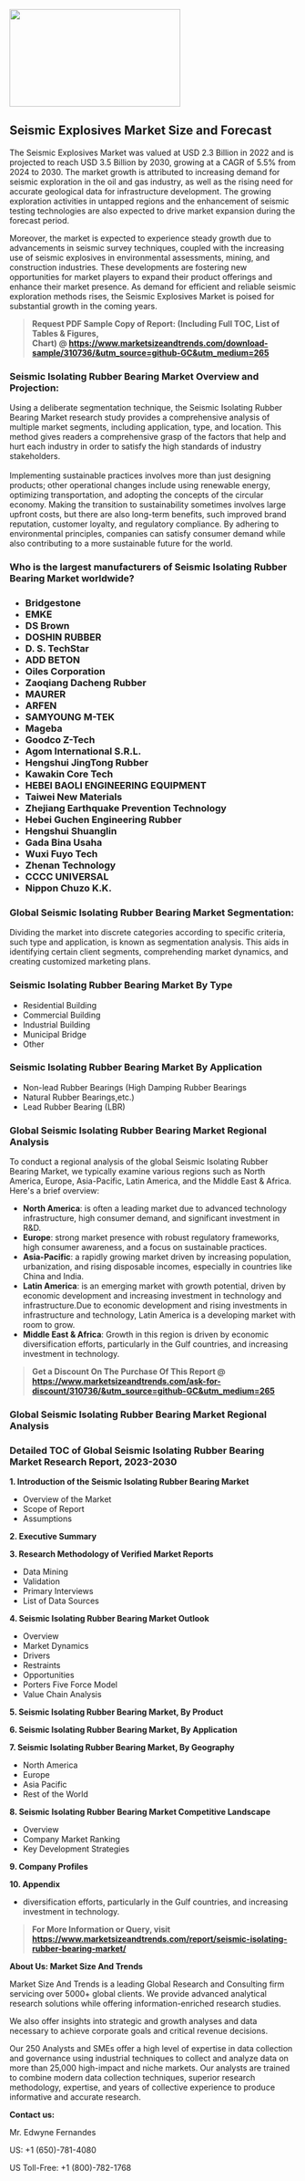 <p><img class="alignnone size-medium wp-image-20088" src="https://ffe5etoiles.com/wp-content/uploads/2024/12/MST1-300x171.png" alt="" width="300" height="171" /></p><h2>Seismic Explosives Market Size and Forecast</h2><p>The Seismic Explosives Market was valued at USD 2.3 Billion in 2022 and is projected to reach USD 3.5 Billion by 2030, growing at a CAGR of 5.5% from 2024 to 2030. The market growth is attributed to increasing demand for seismic exploration in the oil and gas industry, as well as the rising need for accurate geological data for infrastructure development. The growing exploration activities in untapped regions and the enhancement of seismic testing technologies are also expected to drive market expansion during the forecast period.</p><p>Moreover, the market is expected to experience steady growth due to advancements in seismic survey techniques, coupled with the increasing use of seismic explosives in environmental assessments, mining, and construction industries. These developments are fostering new opportunities for market players to expand their product offerings and enhance their market presence. As demand for efficient and reliable seismic exploration methods rises, the Seismic Explosives Market is poised for substantial growth in the coming years.</p></p><blockquote id="" class=""><strong>Request PDF Sample Copy of Report: (Including Full TOC, List of Tables &amp; Figures, Chart)&nbsp;@&nbsp;<strong><a href="https://www.marketsizeandtrends.com/download-sample/310736/&utm_source=github-GC&utm_medium=265" target="_blank">https://www.marketsizeandtrends.com/download-sample/310736/&utm_source=github-GC&utm_medium=265</a></strong></strong></blockquote><h3 id="" class="">Seismic Isolating Rubber Bearing Market&nbsp;Overview and Projection:</h3><p id="" class="">Using a deliberate segmentation technique, the Seismic Isolating Rubber Bearing Market research study provides a comprehensive analysis of multiple market segments, including application, type, and location. This method gives readers a comprehensive grasp of the factors that help and hurt each industry in order to satisfy the high standards of industry stakeholders. <br /> <br />Implementing sustainable practices involves more than just designing products; other operational changes include using renewable energy, optimizing transportation, and adopting the concepts of the circular economy. Making the transition to sustainability sometimes involves large upfront costs, but there are also long-term benefits, such improved brand reputation, customer loyalty, and regulatory compliance. By adhering to environmental principles, companies can satisfy consumer demand while also contributing to a more sustainable future for the world.</p><h3 id="" class="">Who is the largest manufacturers of&nbsp;Seismic Isolating Rubber Bearing Market worldwide?</h3><h3 class=""><p><ul><li>Bridgestone </li><li> EMKE </li><li> DS Brown </li><li> DOSHIN RUBBER </li><li> D. S. TechStar </li><li> ADD BETON </li><li> Oiles Corporation </li><li> Zaoqiang Dacheng Rubber </li><li> MAURER </li><li> ARFEN </li><li> SAMYOUNG M-TEK </li><li> Mageba </li><li> Goodco Z-Tech </li><li> Agom International S.R.L. </li><li> Hengshui JingTong Rubber </li><li> Kawakin Core Tech </li><li> HEBEI BAOLI ENGINEERING EQUIPMENT </li><li> Taiwei New Materials </li><li> Zhejiang Earthquake Prevention Technology </li><li> Hebei Guchen Engineering Rubber </li><li> Hengshui Shuanglin </li><li> Gada Bina Usaha </li><li> Wuxi Fuyo Tech </li><li> Zhenan Technology </li><li> CCCC UNIVERSAL </li><li> Nippon Chuzo K.K.</li></ul></p></h3><h3 id="" class="">Global&nbsp;Seismic Isolating Rubber Bearing Market Segmentation:</h3><p id="" class="">Dividing the market into discrete categories according to specific criteria, such type and application, is known as segmentation analysis. This aids in identifying certain client segments, comprehending market dynamics, and creating customized marketing plans.</p><h3 id="" class="">Seismic Isolating Rubber Bearing Market&nbsp;By Type</h3><p><p><ul><li>Residential Building</li><li> Commercial Building</li><li> Industrial Building</li><li> Municipal Bridge</li><li> Other</p></li></ul></p></p><h3 id="" class="">Seismic Isolating Rubber Bearing Market&nbsp;By Application</h3><p class=""><p><ul><li>Non-lead Rubber Bearings (High Damping Rubber Bearings</li><li> Natural Rubber Bearings,etc.)</li><li> Lead Rubber Bearing (LBR)</li></ul></p></p><h3 id="" class="">Global Seismic Isolating Rubber Bearing Market Regional Analysis</h3><p id="" class="">To conduct a regional analysis of the global Seismic Isolating Rubber Bearing Market, we typically examine various regions such as North America, Europe, Asia-Pacific, Latin America, and the Middle East &amp; Africa. Here's a brief overview:</p><ul><li><strong>North America</strong>: is often a leading market due to advanced technology infrastructure, high consumer demand, and significant investment in R&amp;D.</li><li><strong>Europe</strong>: strong market presence with robust regulatory frameworks, high consumer awareness, and a focus on sustainable practices.</li><li><strong>Asia-Pacific</strong>: a rapidly growing market driven by increasing population, urbanization, and rising disposable incomes, especially in countries like China and India.</li><li><strong>Latin America</strong>: is an emerging market with growth potential, driven by economic development and increasing investment in technology and infrastructure.Due to economic development and rising investments in infrastructure and technology, Latin America is a developing market with room to grow.</li><li><strong>Middle East &amp; Africa</strong>: Growth in this region is driven by economic diversification efforts, particularly in the Gulf countries, and increasing investment in technology.</li></ul><blockquote id="" class=""><strong>Get a Discount On The Purchase Of This Report @ <strong><a href="https://www.marketsizeandtrends.com/ask-for-discount/310736/&utm_source=github-GC&utm_medium=265" target="_blank">https://www.marketsizeandtrends.com/ask-for-discount/310736/&utm_source=github-GC&utm_medium=265</a></strong></strong></blockquote><h3 id="" class="">Global Seismic Isolating Rubber Bearing Market Regional Analysis</h3><h3 id="" class="">Detailed TOC of Global Seismic Isolating Rubber Bearing Market Research Report, 2023-2030</h3><p id="" class=""><strong>1. Introduction of the Seismic Isolating Rubber Bearing Market</strong></p><ul><li>Overview of the Market</li><li>Scope of Report</li><li>Assumptions</li></ul><p id="" class=""><strong>2. Executive Summary</strong></p><p id="" class=""><strong>3. Research Methodology of Verified Market Reports</strong></p><ul><li>Data Mining</li><li>Validation</li><li>Primary Interviews</li><li>List of Data Sources</li></ul><p id="" class=""><strong>4. Seismic Isolating Rubber Bearing Market Outlook</strong></p><ul><li>Overview</li><li>Market Dynamics</li><li>Drivers</li><li>Restraints</li><li>Opportunities</li><li>Porters Five Force Model</li><li>Value Chain Analysis</li></ul><p id="" class=""><strong>5. Seismic Isolating Rubber Bearing Market, By Product</strong></p><p id="" class=""><strong>6. Seismic Isolating Rubber Bearing Market, By Application</strong></p><p id="" class=""><strong>7. Seismic Isolating Rubber Bearing Market, By Geography</strong></p><ul><li>North America</li><li>Europe</li><li>Asia Pacific</li><li>Rest of the World</li></ul><p id="" class=""><strong>8. Seismic Isolating Rubber Bearing Market Competitive Landscape</strong></p><ul><li>Overview</li><li>Company Market Ranking</li><li>Key Development Strategies</li></ul><p id="" class=""><strong>9. Company Profiles</strong></p><p id="" class=""><strong>10. Appendix</strong></p><ul><li>diversification efforts, particularly in the Gulf countries, and increasing investment in technology.</li></ul><blockquote id="" class=""><strong>For More Information or Query, visit <strong><strong><a href="https://www.marketsizeandtrends.com/report/seismic-isolating-rubber-bearing-market/" target="_blank">https://www.marketsizeandtrends.com/report/seismic-isolating-rubber-bearing-market/</a></strong></strong></strong></blockquote><p id="" class=""><strong>About Us: Market Size And Trends</strong></p><p id="" class="">Market Size And Trends is a leading Global Research and Consulting firm servicing over 5000+ global clients. We provide advanced analytical research solutions while offering information-enriched research studies.</p><p id="" class="">We also offer insights into strategic and growth analyses and data necessary to achieve corporate goals and critical revenue decisions.</p><p id="" class="">Our 250 Analysts and SMEs offer a high level of expertise in data collection and governance using industrial techniques to collect and analyze data on more than 25,000 high-impact and niche markets. Our analysts are trained to combine modern data collection techniques, superior research methodology, expertise, and years of collective experience to produce informative and accurate research.</p><p id="" class=""><strong>Contact us:</strong></p><p id="" class="">Mr. Edwyne Fernandes</p><p id="" class="">US: +1 (650)-781-4080</p><p id="" class="">US Toll-Free: +1 (800)-782-1768</p>
